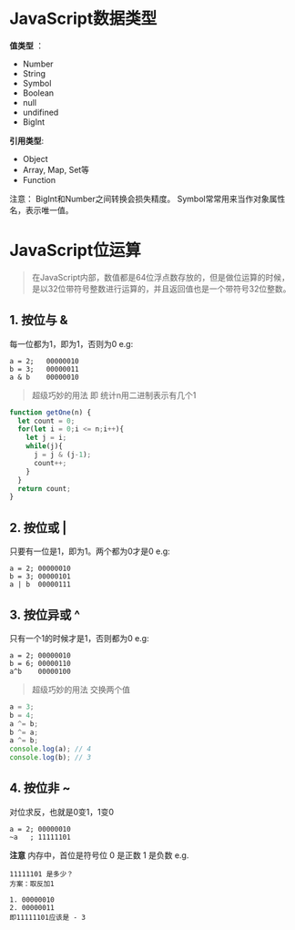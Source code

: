 # JavaScript数据类型
**值类型** ： 
- Number
- String
- Symbol
- Boolean
- null
- undifined
- BigInt

**引用类型**:
- Object
- Array, Map, Set等
- Function

注意： 
BigInt和Number之间转换会损失精度。
Symbol常常用来当作对象属性名，表示唯一值。

# JavaScript位运算
> 在JavaScript内部，数值都是64位浮点数存放的，但是做位运算的时候，是以32位带符号整数进行运算的，并且返回值也是一个带符号32位整数。

## 1. 按位与 &
每一位都为1，即为1，否则为0
e.g:
```
a = 2;   00000010
b = 3;   00000011
a & b    00000010
```
> 超级巧妙的用法 即 统计n用二进制表示有几个1
``` javascript
function getOne(n) {
  let count = 0;
  for(let i = 0;i <= n;i++){
    let j = i;
    while(j){
      j = j & (j-1);
      count++;
    }
  }
  return count;
}
```

## 2. 按位或 |
只要有一位是1，即为1。两个都为0才是0
e.g:
```
a = 2; 00000010
b = 3; 00000101
a | b  00000111
```

## 3. 按位异或 ^
只有一个1的时候才是1，否则都为0
e.g:
```
a = 2; 00000010
b = 6; 00000110
a^b    00000100
```

> 超级巧妙的用法 交换两个值
``` javascript
a = 3;
b = 4;
a ^= b;
b ^= a;
a ^= b;
console.log(a); // 4
console.log(b); // 3
```

## 4. 按位非 ~
对位求反，也就是0变1，1变0
```
a = 2; 00000010
~a   ; 11111101
```

**注意**
内存中，首位是符号位 0 是正数 1 是负数
e.g.
```
11111101 是多少？
方案：取反加1

1. 00000010
2. 00000011
即11111101应该是 - 3
```


